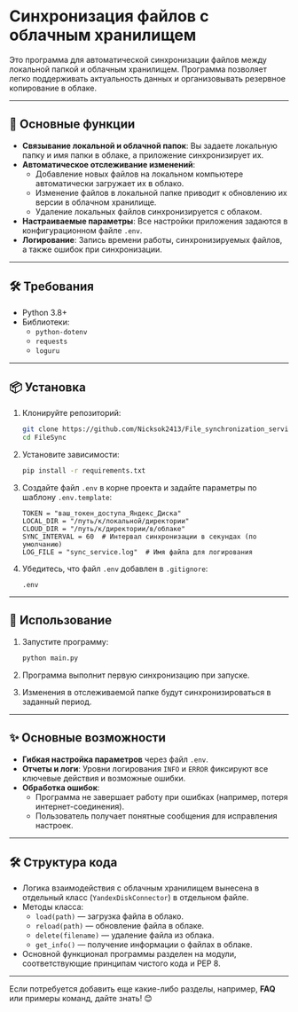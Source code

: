 # Синхронизация файлов с облачным хранилищем  

Это программа для автоматической синхронизации файлов между локальной папкой и облачным хранилищем. Программа позволяет легко поддерживать актуальность данных и организовывать резервное копирование в облаке.  

---

## 📜 Основные функции  

- **Связывание локальной и облачной папок**: Вы задаете локальную папку и имя папки в облаке, а приложение синхронизирует их.  
- **Автоматическое отслеживание изменений**:  
  - Добавление новых файлов на локальном компьютере автоматически загружает их в облако.  
  - Изменение файлов в локальной папке приводит к обновлению их версии в облачном хранилище.  
  - Удаление локальных файлов синхронизируется с облаком.  
- **Настраиваемые параметры**: Все настройки приложения задаются в конфигурационном файле `.env`.  
- **Логирование**: Запись времени работы, синхронизируемых файлов, а также ошибок при синхронизации.  

---

## 🛠️ Требования  

- Python 3.8+  
- Библиотеки:  
  - `python-dotenv`  
  - `requests`  
  - `loguru`  

---

## 📦 Установка  

1. Клонируйте репозиторий:  
   ```bash
   git clone https://github.com/Nicksok2413/File_synchronization_service.git
   cd FileSync
   ```  

2. Установите зависимости:  
   ```bash
   pip install -r requirements.txt
   ```  

3. Создайте файл `.env` в корне проекта и задайте параметры по шаблону `.env.template`:  
   ```env
   TOKEN = "ваш_токен_доступа_Яндекс_Диска"
   LOCAL_DIR = "/путь/к/локальной/директории"
   CLOUD_DIR = "/путь/к/директории/в/облаке"
   SYNC_INTERVAL = 60  # Интервал синхронизации в секундах (по умолчанию)
   LOG_FILE = "sync_service.log"  # Имя файла для логирования
   ```  

4. Убедитесь, что файл `.env` добавлен в `.gitignore`:  
   ```plaintext
   .env
   ```  

---

## 🚀 Использование  

1. Запустите программу:  
   ```bash
   python main.py
   ```  

2. Программа выполнит первую синхронизацию при запуске.  
3. Изменения в отслеживаемой папке будут синхронизироваться в заданный период.  

---

## ✨ Основные возможности  

- **Гибкая настройка параметров** через файл `.env`.  
- **Отчеты и логи**: Уровни логирования `INFO` и `ERROR` фиксируют все ключевые действия и возможные ошибки.  
- **Обработка ошибок**:  
  - Программа не завершает работу при ошибках (например, потеря интернет-соединения).  
  - Пользователь получает понятные сообщения для исправления настроек.
---

## 🛠️ Структура кода  

- Логика взаимодействия с облачным хранилищем вынесена в отдельный класс (`YandexDiskConnector`) в отдельном файле.  
- Методы класса:  
  - `load(path)` — загрузка файла в облако.  
  - `reload(path)` — обновление файла в облаке.  
  - `delete(filename)` — удаление файла из облака.  
  - `get_info()` — получение информации о файлах в облаке.  
- Основной функционал программы разделен на модули, соответствующие принципам чистого кода и PEP 8.  

---



Если потребуется добавить еще какие-либо разделы, например, **FAQ** или примеры команд, дайте знать! 😊